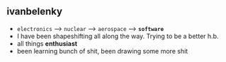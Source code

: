 <!-- insert the following image https://ryanschultz.com/wp-content/uploads/2022/06/DALL%C2%B7E-2022-06-22-22.27.52-steampunk-gentleman-in-a-top-hat-riding-a-penny-farthing-bicycle-in-a-steampunk-landscape-with-airships-in-the-sky-colorful-digital-art.png as a banner-->


## **ivanbelenky** 

- `electronics` --> `nuclear` --> `aerospace` --> **`software`**  
- I have been shapeshifting all along the way. Trying to be a better h.b.
- all things **enthusiast**
- been learning bunch of shit, been drawing some more shit


